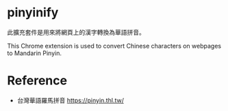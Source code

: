pinyinify
=========

此擴充套件是用來將網頁上的漢字轉換為華語拼音。

This Chrome extension is used to convert Chinese characters on webpages to Mandarin Pinyin.


Reference
=========
* 台灣華語羅馬拼音 https://pinyin.thl.tw/
